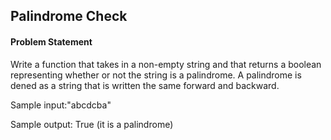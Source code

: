 ## Palindrome Check

#### Problem Statement

Write a function that takes in a non-empty string and that returns a boolean representing whether or not the string is a palindrome. A palindrome is dened as a
string that is written the same forward and backward.

Sample input:"abcdcba"

Sample output: True (it is a palindrome)
